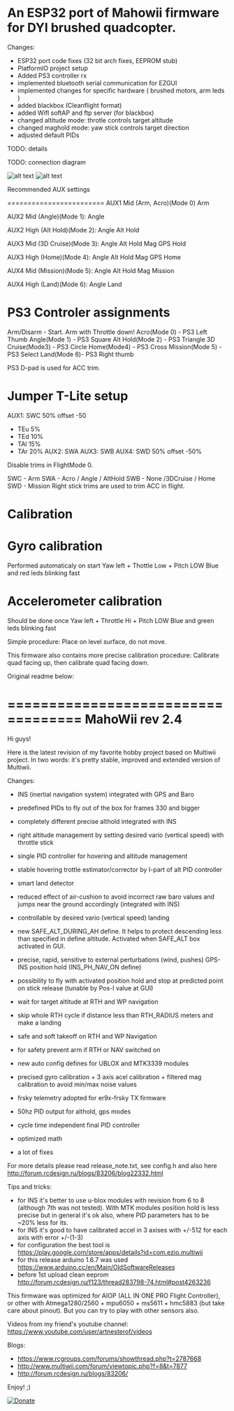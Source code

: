 # An ESP32 port of Mahowii firmware for DYI brushed quadcopter.

Changes:
- ESP32 port code fixes (32 bit arch fixes, EEPROM stub)
- PlatformIO project setup
- Added PS3 controller rx
- implemented bluetooth serial communication for EZGUI
- implemented changes for specific hardware ( brushed motors, arm leds )
- added blackbox (Cleanflight format)
- added WifI softAP and ftp server (for blackbox)
- changed altitude mode: throtle controls target altitude
- changed maghold mode: yaw stick controls target direction
- adjusted default PIDs


TODO: details


TODO: connection diagram


![alt text](https://raw.githubusercontent.com/RomanLut/mahowii/upstream_shared/doc/quad1.jpg "Photo 1")
![alt text](https://raw.githubusercontent.com/RomanLut/mahowii/upstream_shared/doc/quad2.jpg "Photo 2")



Recommended AUX settings

========================
AUX1 Mid (Arm, Acro)(Mode 0)
 Arm

AUX2 Mid (Angle)(Mode 1):
 Angle

AUX2 High (Alt Hold)(Mode 2):
 Angle
 Alt Hold

AUX3 Mid (3D Cruise)(Mode 3):
 Angle
 Alt Hold
 Mag
 GPS Hold

AUX3 High (Home)(Mode 4):
 Angle
 Alt Hold
 Mag
 GPS Home

AUX4 Mid (Mission)(Mode 5):
 Angle
 Alt Hold
 Mag
 Mission

AUX4 High (Land)(Mode 6):
 Angle
 Land


PS3 Controler assignments
===========
Arm/Disarm - Start. Arm with Throttle down!
Acro(Mode 0) - PS3 Left Thumb
Angle(Mode 1) - PS3 Square 
Alt Hold(Mode 2) - PS3 Triangle 
3D Cruise(Mode3) - PS3 Circle
Home(Mode4) - PS3 Cross 
Mission(Mode 5) - PS3 Select
Land(Mode 6)- PS3 Right thumb 

PS3 D-pad is used for ACC trim.

Jumper T-Lite setup
===================
AUX1: SWC 50% offset -50
 + TEu 5% 
 + TEd 10%
 + TAl 15%
 + TAr 20%
AUX2: SWA
AUX3: SWB
AUX4: SWD 50% offset -50%

Disable trims in FlightMode 0.


SWC - Arm
SWA - Acro / Angle / AltHold
SWB - None /3DCruise / Home
SWD - Mission
Right stick trims are used to trim ACC in flight.




Calibration
==============

Gyro calibration
=================
Performed automaticaly on start
Yaw left + Thottle Low + Pitch LOW
Blue and red leds blinking fast

Accelerometer calibration
==========================
Should be done once
Yaw left + Throttle Hi + Pitch LOW
Blue and green leds blinking fast

Simple procedure: Place on level surface, do not move.

This firmware also contains more precise calibration procedure:
Calibrate quad facing up, then calibrate quad facing down.


Original readme below:


===================================
MahoWii rev 2.4 
===================================

Hi guys!

Here is the latest revision of my favorite hobby project based on Multiwii project.
In two words: it's pretty stable, improved and extended version of Multiwii.

Changes:
- INS (inertial navigation system) integrated with GPS and Baro
- predefined PIDs to fly out of the box for frames 330 and bigger

- completely different precise althold integrated with INS
- right altitude management by setting desired vario (vertical speed) with throttle stick
- single PID controller for hovering and altitude management
- stable hovering trottle estimator/corrector by I-part of alt PID controller
- smart land detector
- reduced effect of air-cushion to avoid incorrect raw baro values and jumps near the ground accordingly (integrated with INS)
- controllable by desired vario (vertical speed) landing 
- new SAFE_ALT_DURING_AH define. It helps to protect descending less than specified in define altitude. Activated when SAFE_ALT box activated in GUI.

- precise, rapid, sensitive to external perturbations (wind, pushes) GPS-INS position hold (INS_PH_NAV_ON define)
- possibility to fly with activated position hold and stop at predicted point on stick release (tunable by Pos-I value at GUI)
- wait for target altitude at RTH and WP navigation
- skip whole RTH cycle if distance less than RTH_RADIUS meters and make a landing
- safe and soft takeoff on RTH and WP Navigation
- for safety prevent arm if RTH or NAV switched on
- new auto config defines for UBLOX and MTK3339 modules

- precised gyro calibration + 3 axis acel calibration + filtered mag calibration to avoid min/max noise values
- frsky telemetry adopted for er9x-frsky TX firmware 
- 50hz PID output for althold, gps modes
- cycle time independent final PID controller 
- optimized math
- a lot of fixes 

For more details please read release_note.txt, see config.h and also here http://forum.rcdesign.ru/blogs/83206/blog22332.html

Tips and tricks:
- for INS it's better to use u-blox modules with revision from 6 to 8 (although 7th was not tested). With MTK modules position hold is less precise but in general it's ok also, where PID parameters has to be ~20% less for its.
- for INS it's good to have calibrated accel in 3 axises with +/-512 for each axis with error +/-(1-3)
- for configuration the best tool is https://play.google.com/store/apps/details?id=com.ezio.multiwii
- for this release arduino 1.6.7 was used https://www.arduino.cc/en/Main/OldSoftwareReleases
- before 1st upload clean eeprom http://forum.rcdesign.ru/f123/thread283798-74.html#post4263236

This firmware was optimized for AIOP (ALL IN ONE PRO Flight Controller), or other with Atmega1280/2560 + mpu6050 + ms5611 + hmc5883 (but take care about pinout). But you can try to play with other sensors also.

Videos from my friend's youtube channel: 
https://www.youtube.com/user/artnesterof/videos

Blogs:
- https://www.rcgroups.com/forums/showthread.php?t=2787668
- http://www.multiwii.com/forum/viewtopic.php?f=8&t=7877
- http://forum.rcdesign.ru/blogs/83206/

Enjoy! ;)  

[![Donate](https://www.paypalobjects.com/en_US/i/btn/btn_donate_LG.gif)](https://www.paypal.com/cgi-bin/webscr?cmd=_donations&business=NQ6D8YEWUV88S)



